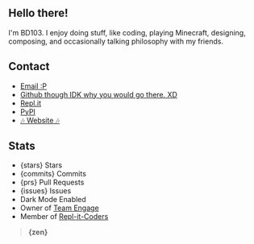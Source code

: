 ## Hello there!
I'm BD103. I enjoy doing stuff, like coding, playing Minecraft, designing, composing, and occasionally talking philosophy with my friends.

## Contact
- [Email :P](mailto:dont@stalk.me)
- [Github though IDK why you would go there. XD](https://github.com/BD103)
- [Repl.it](https://repl.io/@BD103)
- [PyPI](https://pypi.org/user/BD103/)
- [🎶 Website 🎶](https://bd103.github.io)

## Stats
- {stars} Stars
- {commits} Commits
- {prs} Pull Requests
- {issues} Issues
- Dark Mode Enabled
- Owner of [Team Engage](https://github.com/Team-Engage)
- Member of [Repl-it-Coders](https://github.com/Repl-it-Coders)

<!--
- [contribs] Contributions
- [gists] Gists
- Top Language: [top_lang]
- Top Repo: [top_repo]
-->

> **{zen}**
